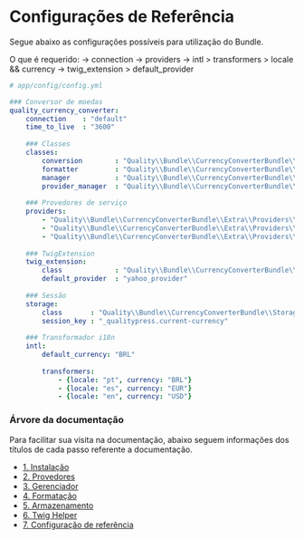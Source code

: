 Configurações de Referência
===========================

Segue abaixo as configurações possíveis para utilização do Bundle.

O que é requerido:
-> connection
-> providers
-> intl > transformers > locale && currency
-> twig_extension > default_provider

``` yaml
# app/config/config.yml

### Conversor de moedas
quality_currency_converter:
    connection    : "default"
    time_to_live  : "3600"
    
    ### Classes
    classes:
        conversion        : "Quality\\Bundle\\CurrencyConverterBundle\\Entity\\Conversion"
        formatter         : "Quality\\Bundle\\CurrencyConverterBundle\\Helper\\CurrencyFormatter"
        manager           : "Quality\\Bundle\\CurrencyConverterBundle\\Manager\\ConversionManager"
        provider_manager  : "Quality\\Bundle\\CurrencyConverterBundle\\Provider\Manager\\ProviderManager"
        
    ### Provedores de serviço
    providers:
        - "Quality\\Bundle\\CurrencyConverterBundle\\Extra\\Providers\\GoogleProvider"
        - "Quality\\Bundle\\CurrencyConverterBundle\\Extra\\Providers\\XRateProvider"
        - "Quality\\Bundle\\CurrencyConverterBundle\\Extra\\Providers\\YahooProvider"
        
    ### TwigExtension
    twig_extension:
        class             : "Quality\\Bundle\\CurrencyConverterBundle\\Twig\\Extension\\CurrencyExtension"
        default_provider  : "yahoo_provider"
        
    ### Sessão
    storage:
        class       : "Quality\\Bundle\\CurrencyConverterBundle\\Storage\\CurrencyStorage"
        session_key : "_qualitypress.current-currency"
        
    ### Transformador i18n
    intl:
        default_currency: "BRL"
          
        transformers:
            - {locale: "pt", currency: "BRL"}
            - {locale: "es", currency: "EUR"}
            - {locale: "en", currency: "USD"}
```



### Árvore da documentação

Para facilitar sua visita na documentação, abaixo seguem informações
dos títulos de cada passo referente a documentação.

- [1. Instalação](installation.md)
- [2. Provedores](providers.md)
- [3. Gerenciador](manager.md)
- [4. Formatação](formatter.md)
- [5. Armazenamento](storage.md)
- [6. Twig Helper](helper.md)
- [7. Configuração de referência](configuration_reference.md)